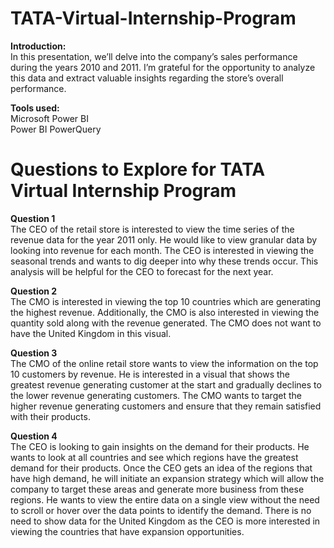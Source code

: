 # TATA-Virtual-Internship-Program<br/>
**Introduction:** <br/>
In this presentation, we’ll delve into the company’s sales performance during the years 2010 and 2011. I’m grateful for the opportunity to analyze this data and extract valuable insights regarding the store’s overall performance.<br/>

**Tools used:** <br/>
Microsoft Power BI <br/>
Power BI PowerQuery<br/>

#  Questions to Explore for TATA Virtual Internship Program<br/>
**Question 1**<br/>
The CEO of the retail store is interested to view the time series of the revenue data for the year 2011 only. He would like to view granular data by looking into revenue for each month. The CEO is interested in viewing the seasonal trends and wants to dig deeper into why these trends occur. This analysis will be helpful for the CEO to forecast for the next year.<br/>

**Question 2**<br/>
The CMO is interested in viewing the top 10 countries which are generating the highest revenue. Additionally, the CMO is also interested in viewing the quantity sold along with the revenue generated. The CMO does not want to have the United Kingdom in this visual.<br/>

**Question 3**<br/>
The CMO of the online retail store wants to view the information on the top 10 customers by revenue. He is interested in a visual that shows the greatest revenue generating customer at the start and gradually declines to the lower revenue generating customers. The CMO wants to target the higher revenue generating customers and ensure that they remain satisfied with their products.<br/>

**Question 4**<br/>
The CEO is looking to gain insights on the demand for their products. He wants to look at all countries and see which regions have the greatest demand for their products. Once the CEO gets an idea of the regions that have high demand, he will initiate an expansion strategy which will allow the company to target these areas and generate more business from these regions. He wants to view the entire data on a single view without the need to scroll or hover over the data points to identify the demand. There is no need to show data for the United Kingdom as the CEO is more interested in viewing the countries that have expansion opportunities.
